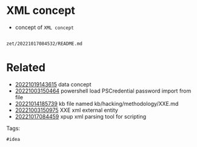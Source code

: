 # XML concept

- concept of `XML concept`

```
```

` zet/20221017084532/README.md `

# Related

- [20221019143615](/zet/20221019143615/README.md) data concept
- [20221003150464](/zet/20221003150464/README.md) powershell load PSCredential password import from file
- [20221014185739](/zet/20221014185739/README.md) kb file named kb/hacking/methodology/XXE.md
- [20221003150975](/zet/20221003150975/README.md) XXE xml external entity
- [20221017084459](/zet/20221017084459/README.md) xpup xml parsing tool for scripting

Tags:

    #idea
